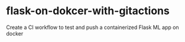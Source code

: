 # flask-on-dokcer-with-gitactions
Create a CI workflow to test and push a containerized Flask ML app on docker
